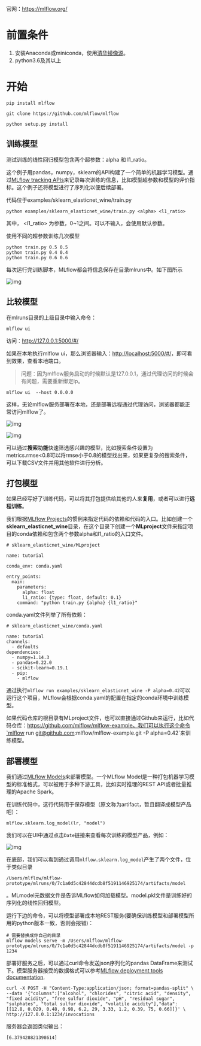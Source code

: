 

官网：https://mlflow.org/



# 前置条件

1. 安装Anaconda或miniconda，使用[清华镜像源](https://mirror.tuna.tsinghua.edu.cn/help/anaconda/)。
2. python3.6及其以上

# 开始

```
pip install mlflow

git clone https://github.com/mlflow/mlflow
```



```
python setup.py install
```

## 训练模型

测试训练的线性回归模型包含两个超参数：alpha 和 l1_ratio。

这个例子用pandas，numpy，sklearn的API构建了一个简单的机器学习模型。通过[MLflow tracking APIs](https://mlflow.org/docs/latest/tracking.html)来记录每次训练的信息，比如模型超参数和模型的评价指标。这个例子还将模型进行了序列化以便后续部署。

代码位于examples/sklearn_elasticnet_wine/train.py

```
python examples/sklearn_elasticnet_wine/train.py <alpha> <l1_ratio>
```

其中，<alpha> <l1_ratio> 为参数，0~1之间。可以不输入，会使用默认参数。

使用不同的超参数训练几次模型

```
python train.py 0.5 0.5
python train.py 0.4 0.4
python train.py 0.6 0.6
```

每次运行完训练脚本，MLflow都会将信息保存在目录mlruns中。如下图所示

![img](https://cdn.nlark.com/yuque/0/2021/png/519413/1619687435383-a7f130a7-7f4b-4725-90b7-45513a42f955.png)

## 比较模型

在mlruns目录的上级目录中输入命令：

```
mlflow ui
```

访问：http://127.0.0.1:5000/#/

如果在本地执行mlflow ui，那么浏览器输入：[http://localhost:5000/#/](https://links.jianshu.com/go?to=http%3A%2F%2Flocalhost%3A5000%2F%23%2F)，即可看到效果，查看本地端口。

>问题：因为mlflow服务启动的时候默认是127.0.0.1，通过代理访问的时候会有问题，需要重新绑定ip。

```
mlflow ui  --host 0.0.0.0
```

这样，无论mlflow服务部署在本地，还是部署远程通过代理访问，浏览器都能正常访问mlflow了。

![img](https://cdn.nlark.com/yuque/0/2021/png/21655255/1622009544367-afb9e85d-6645-4284-8e3a-d81b30c5be4f.png)

![img](https://cdn.nlark.com/yuque/0/2021/png/519413/1619687622810-d6342788-669f-402b-807b-266b0353f287.png)

可以通过**搜索功能**快速筛选感兴趣的模型，比如搜索条件设置为metrics.rmse<0.8可以将rmse小于0.8的模型找出来，如果更复杂的搜索条件，可以下载CSV文件并用其他软件进行分析。

## 打包模型

如果已经写好了训练代码，可以将其打包提供给其他的人来**复用**，或者可以进行**远程训练**。

我们根据[MLflow Projects](https://mlflow.org/docs/latest/projects.html)的惯例来指定代码的依赖和代码的入口。比如创建一个**sklearn_elasticnet_wine**目录，在这个目录下创建一个**MLproject**文件来指定项目的conda依赖和包含两个参数alpha和l1_ratio的入口文件。

```
# sklearn_elasticnet_wine/MLproject

name: tutorial

conda_env: conda.yaml

entry_points:
  main:
    parameters:
      alpha: float
      l1_ratio: {type: float, default: 0.1}
    command: "python train.py {alpha} {l1_ratio}"
```

conda.yaml文件列举了所有依赖：

```
# sklearn_elasticnet_wine/conda.yaml

name: tutorial
channels:
  - defaults
dependencies:
  - numpy=1.14.3
  - pandas=0.22.0
  - scikit-learn=0.19.1
  - pip:
    - mlflow
```

通过执行`mlflow run examples/sklearn_elasticnet_wine -P alpha=0.42`可以运行这个项目，MLflow会根据conda.yaml的配置在指定的conda环境中训练模型。

如果代码仓库的根目录有MLproject文件，也可以直接通过Github来运行，比如代码仓库：https://github.com/mlflow/mlflow-example。我们可以执行这个命令`mlflow run git@github.com:mlflow/mlflow-example.git -P alpha=0.42`来训练模型。

## 部署模型

我们通过[MLflow Models](https://mlflow.org/docs/latest/models.html)来部署模型。一个MLflow Model是一种打包机器学习模型的标准格式，可以被用于多种下游工具，比如实时推理的REST API或者批量推理的Apache Spark。

在训练代码中，这行代码用于保存模型（原文称为artifact，暂且翻译成模型产品吧）：

```
mlflow.sklearn.log_model(lr, "model")
```

我们可以在UI中通过点击`Date`链接来查看每次训练的模型产品，例如：

![img](https://cdn.nlark.com/yuque/0/2021/png/21655255/1622010809089-e6ce4f9b-41ef-4e27-9885-093c8e970034.png)

在底部，我们可以看到通过调用`mlflow.sklearn.log_model`产生了两个文件，位于类似目录

```
/Users/mlflow/mlflow-prototype/mlruns/0/7c1a0d5c42844dcdb8f5191146925174/artifacts/model
```

。MLmodel元数据文件是告诉MLflow如何加载模型。model.pkl文件是训练好的序列化的线性回归模型。

运行下边的命令，可以将模型部署成本地REST服务(要确保训练模型和部署模型所用的python版本一致，否则会报错)：

```
# 需要替换成你自己的目录
mlflow models serve -m /Users/mlflow/mlflow-prototype/mlruns/0/7c1a0d5c42844dcdb8f5191146925174/artifacts/model -p 1234
```

部署好服务之后，可以通过curl命令发送json序列化的pandas DataFrame来测试下。模型服务器接受的数据格式可以参考[MLflow deployment tools documentation](https://mlflow.org/docs/latest/models.html#local-model-deployment).

```
curl -X POST -H "Content-Type:application/json; format=pandas-split" \
--data '{"columns":["alcohol", "chlorides", "citric acid", "density", "fixed acidity", "free sulfur dioxide", "pH", "residual sugar", "sulphates", "total sulfur dioxide", "volatile acidity"],"data":[[12.8, 0.029, 0.48, 0.98, 6.2, 29, 3.33, 1.2, 0.39, 75, 0.66]]}' \
http://127.0.0.1:1234/invocations
```

服务器会返回类似输出：

```
[6.379428821398614]
```

